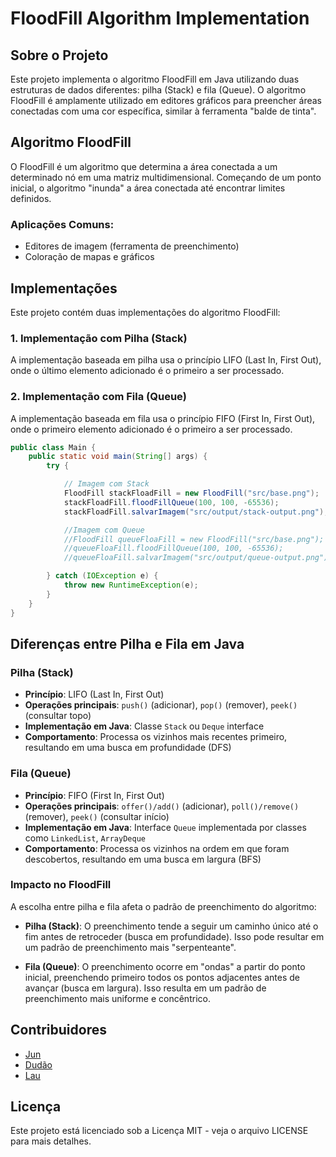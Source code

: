 # FloodFill Algorithm Implementation

## Sobre o Projeto

Este projeto implementa o algoritmo FloodFill em Java utilizando duas estruturas de dados diferentes: pilha (Stack) e fila (Queue). O algoritmo FloodFill é amplamente utilizado em editores gráficos para preencher áreas conectadas com uma cor específica, similar à ferramenta "balde de tinta".

## Algoritmo FloodFill

O FloodFill é um algoritmo que determina a área conectada a um determinado nó em uma matriz multidimensional. Começando de um ponto inicial, o algoritmo "inunda" a área conectada até encontrar limites definidos.

### Aplicações Comuns:
- Editores de imagem (ferramenta de preenchimento)
- Coloração de mapas e gráficos

## Implementações

Este projeto contém duas implementações do algoritmo FloodFill:

### 1. Implementação com Pilha (Stack)

A implementação baseada em pilha usa o princípio LIFO (Last In, First Out), onde o último elemento adicionado é o primeiro a ser processado.

### 2. Implementação com Fila (Queue)

A implementação baseada em fila usa o princípio FIFO (First In, First Out), onde o primeiro elemento adicionado é o primeiro a ser processado.


```java
public class Main {
    public static void main(String[] args) {
        try {

            // Imagem com Stack
            FloodFill stackFloadFill = new FloodFill("src/base.png");
            stackFloadFill.floodFillQueue(100, 100, -65536);
            stackFloadFill.salvarImagem("src/output/stack-output.png");

            //Imagem com Queue
            //FloodFill queueFloaFill = new FloodFill("src/base.png");
            //queueFloaFill.floodFillQueue(100, 100, -65536);
            //queueFloaFill.salvarImagem("src/output/queue-output.png");

        } catch (IOException e) {
            throw new RuntimeException(e);
        }
    }
}
```

## Diferenças entre Pilha e Fila em Java

### Pilha (Stack)
- **Princípio**: LIFO (Last In, First Out)
- **Operações principais**: `push()` (adicionar), `pop()` (remover), `peek()` (consultar topo)
- **Implementação em Java**: Classe `Stack` ou `Deque` interface
- **Comportamento**: Processa os vizinhos mais recentes primeiro, resultando em uma busca em profundidade (DFS)

### Fila (Queue)
- **Princípio**: FIFO (First In, First Out)
- **Operações principais**: `offer()/add()` (adicionar), `poll()/remove()` (remover), `peek()` (consultar início)
- **Implementação em Java**: Interface `Queue` implementada por classes como `LinkedList`, `ArrayDeque` 
- **Comportamento**: Processa os vizinhos na ordem em que foram descobertos, resultando em uma busca em largura (BFS)

### Impacto no FloodFill

A escolha entre pilha e fila afeta o padrão de preenchimento do algoritmo:

- **Pilha (Stack)**: O preenchimento tende a seguir um caminho único até o fim antes de retroceder (busca em profundidade). Isso pode resultar em um padrão de preenchimento mais "serpenteante".

- **Fila (Queue)**: O preenchimento ocorre em "ondas" a partir do ponto inicial, preenchendo primeiro todos os pontos adjacentes antes de avançar (busca em largura). Isso resulta em um padrão de preenchimento mais uniforme e concêntrico.

## Contribuidores
- [Jun](https://github.com/julia-tatim)
- [Dudão](https://github.com/dudatt)
- [Lau](https://github.com/kyoulau)


## Licença

Este projeto está licenciado sob a Licença MIT - veja o arquivo LICENSE para mais detalhes.
